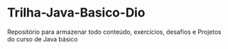 # Trilha-Java-Basico-Dio
Repositório para armazenar todo conteúdo, exercícios, desafios e Projetos do curso de Java básico
